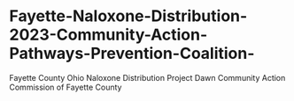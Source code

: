 # Fayette-Naloxone-Distribution-2023-Community-Action-Pathways-Prevention-Coalition-
Fayette County Ohio Naloxone Distribution Project Dawn Community Action Commission of Fayette County
